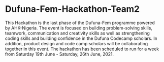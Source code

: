 # Dufuna-Fem-Hackathon-Team2
This Hackathon is the last phase of the Dufuna-Fem programme powered by AHK-Nigeria. The event is focused on building problem-solving skills, teamwork, communication and creativity skills as well as strengthening coding skills and building confidence in the Dufuna Codecamp scholars. In addition, product design and code camp scholars will be collaborating together in this event. The hackathon has been scheduled to run for a week from Saturday 19th June - Saturday, 26th June, 2021.

